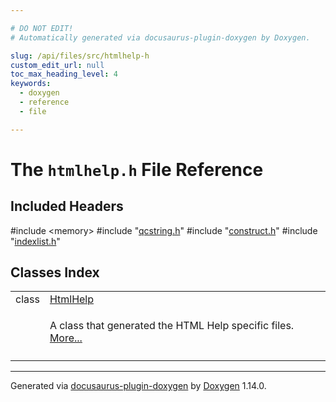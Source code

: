 ```yaml
---

# DO NOT EDIT!
# Automatically generated via docusaurus-plugin-doxygen by Doxygen.

slug: /api/files/src/htmlhelp-h
custom_edit_url: null
toc_max_heading_level: 4
keywords:
  - doxygen
  - reference
  - file

---
```


<div class="doxyPage">

# The `htmlhelp.h` File Reference



## Included Headers

<div class="doxyIncludesList">#include &lt;memory&gt;
#include "<a href="/web-doxygen/docs/api/files/src/qcstring-h">qcstring.h</a>"
#include "<a href="/web-doxygen/docs/api/files/src/construct-h">construct.h</a>"
#include "<a href="/web-doxygen/docs/api/files/src/indexlist-h">indexlist.h</a>"
</div>

## Classes Index

<table class="doxyMembersIndex">

<tr class="doxyMemberIndexItem">
<td class="doxyMemberIndexItemType" align="left" valign="top">class</td>
<td class="doxyMemberIndexItemName" align="left" valign="top"><a href="/web-doxygen/docs/api/classes/htmlhelp">HtmlHelp</a></td>
</tr>
<tr class="doxyMemberIndexDescription">
<td class="doxyMemberIndexDescriptionLeft"></td>
<td class="doxyMemberIndexDescriptionRight">
<p>A class that generated the HTML Help specific files. <a href="/web-doxygen/docs/api/classes/htmlhelp/#details">More...</a></p>
</td>
</tr>
<tr class="doxyMemberIndexSeparator">
<td class="doxyMemberIndexSeparator" colspan="2"></td>
</tr>

</table>


<hr/>

<p class="doxyGeneratedBy">Generated via <a href="https://github.com/xpack/docusaurus-plugin-doxygen">docusaurus-plugin-doxygen</a> by <a href="https://www.doxygen.nl">Doxygen</a> 1.14.0.</p>

</div>

